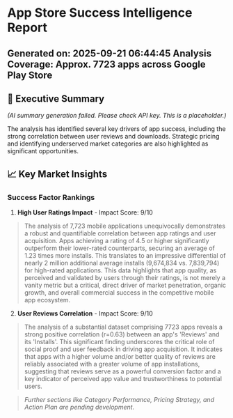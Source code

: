 # App Store Success Intelligence Report

**Generated on:** 2025-09-21 06:44:45
**Analysis Coverage:** Approx. 7723 apps across Google Play Store
---
## 🎯 Executive Summary
*(AI summary generation failed. Please check API key. This is a placeholder.)*

The analysis has identified several key drivers of app success, including the strong correlation between user reviews and downloads. Strategic pricing and identifying underserved market categories are also highlighted as significant opportunities.
## 📈 Key Market Insights

### Success Factor Rankings
1. **High User Ratings Impact** - Impact Score: 9/10
> The analysis of 7,723 mobile applications unequivocally demonstrates a robust and quantifiable correlation between app ratings and user acquisition. Apps achieving a rating of 4.5 or higher significantly outperform their lower-rated counterparts, securing an average of 1.23 times more installs. This translates to an impressive differential of nearly 2 million additional average installs (9,674,834 vs. 7,839,794) for high-rated applications. This data highlights that app quality, as perceived and validated by users through their ratings, is not merely a vanity metric but a critical, direct driver of market penetration, organic growth, and overall commercial success in the competitive mobile app ecosystem.

2. **User Reviews Correlation** - Impact Score: 9/10
> The analysis of a substantial dataset comprising 7723 apps reveals a strong positive correlation (r=0.63) between an app's 'Reviews' and its 'Installs'. This significant finding underscores the critical role of social proof and user feedback in driving app acquisition. It indicates that apps with a higher volume and/or better quality of reviews are reliably associated with a greater volume of app installations, suggesting that reviews serve as a powerful conversion factor and a key indicator of perceived app value and trustworthiness to potential users.



> *Further sections like Category Performance, Pricing Strategy, and Action Plan are pending development.*
